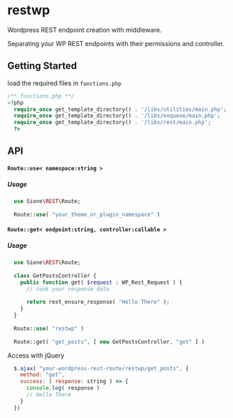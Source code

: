 # restwp
Wordpress REST endpoint creation with middleware.

<p>
Separating your WP REST endpoints with their permissions and controller.
</p>

<h2>Getting Started</h2>

load the required files in <code>functions.php</code> 

```php
/** functions.php **/
<?php
  require_once get_template_directory() . '/libs/utilities/main.php';
  require_once get_template_directory() . '/libs/enqueue/main.php';
  require_once get_template_directory() . '/libs/rest/main.php';
  ?>
```

<h2>API</h2>

<h4><code>Route::use< namespace:string ></code></h4>

<h5>Usage</h5>

```php
  use Sione\REST\Route;
  
  Route::use( "your_theme_or_plugin_namespace" )
```

<h4><code>Route::get< endpoint:string, controller:callable ></code></h4>
  
<h5>Usage</h5>

```php
  use Sione\REST\Route;
  
  class GetPostsController {    
    public function get( $request : WP_Rest_Request ) {
      // cook your response data
  
      return rest_ensure_response( "Hello There" );
    }
  }
  
  Route::use( "restwp" )
  
  Route::get( "get_posts", [ new GetPostsController, "get" ] )
```

Access with jQuery

```javascript
  $.ajax( "your-wordpress-rest-route/restwp/get_posts", {
    method: "get",
    success: ( response: string ) => {
      console.log( response ) 
      // Hello There
    }
  })
```


